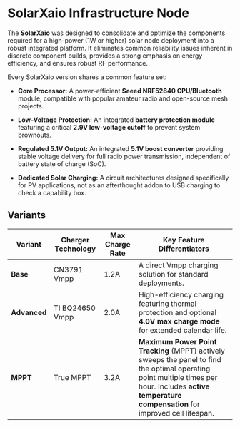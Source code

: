 # SolarXaio Infrastructure Node

The **SolarXaio** was designed to consolidate and optimize the components required for a high-power (1W or higher) solar node deployment into a robust integrated platform. It eliminates common reliability issues inherent in discrete component builds, provides a strong emphasis on energy efficiency, and ensures robust RF performance.

Every SolarXaio version shares a common feature set:

* **Core Processor:** A power-efficient **Seeed NRF52840 CPU/Bluetooth** module, compatible with popular amateur radio and open-source mesh projects.

* **Low-Voltage Protection:** An integrated **battery protection module** featuring a critical **2.9V low-voltage cutoff** to prevent system brownouts.

* **Regulated 5.1V Output:** An integrated **5.1V boost converter** providing stable voltage delivery for full radio power transmission, independent of battery state of charge (SoC).

* **Dedicated Solar Charging:** A circuit architectures designed specifically for PV applications, not as an afterthought addon to USB charging to check a capability box.

## Variants

| Variant | Charger Technology | Max Charge Rate | Key Feature Differentiators | 
 | ----- | ----- | ----- | ----- | 
| **Base** | CN3791 Vmpp | 1.2A | A direct Vmpp charging solution for standard deployments. | 
| **Advanced** | TI BQ24650 Vmpp | 2.0A | High-efficiency charging featuring thermal protection and optional **4.0V max charge mode** for extended calendar life. | 
| **MPPT** | True MPPT | 3.2A | **Maximum Power Point Tracking** (MPPT) actively sweeps the panel to find the optimal operating point multiple times per hour. Includes **active temperature compensation** for improved cell lifespan. |
